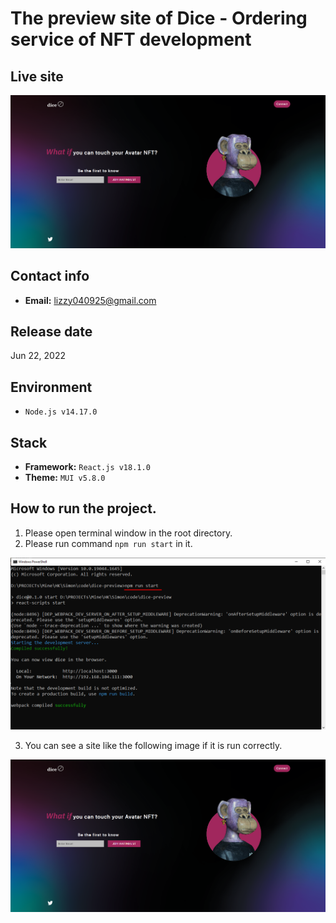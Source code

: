 # The preview site of Dice - Ordering service of NFT development

## Live site
[![Live site](readme_images/guide-site.png)](https://dice-nft.com/)

## Contact info
- **Email:** lizzy040925@gmail.com


## Release date
Jun 22, 2022

## Environment
- `Node.js v14.17.0`

## Stack
- **Framework:** `React.js v18.1.0`
- **Theme:** `MUI v5.8.0`

## How to run the project.
1. Please open terminal window in the root directory.
2. Please run command `npm run start` in it.

![guide-terminal](readme_images/guide-terminal.png)

3. You can see a site like the following image if it is run correctly.

![guide-site](readme_images/guide-site.png)